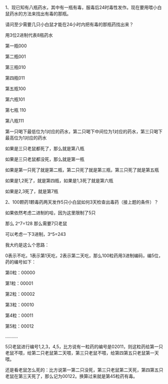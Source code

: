 1、现已知有八瓶药水，其中有一瓶有毒，服毒后24时毒性发作。现在要用喂小白鼠药水的方法来找出有毒的那瓶。

请问至少需要几只小白鼠才能在24小时内把有毒的那瓶药找出来？

用3位2进制代表8瓶药水

第一瓶000

第二瓶001

第三瓶010

第四瓶011

第五瓶100

第六瓶101

第七瓶 110

第八瓶111

第一只喝下最低位为1对应的药水，第二只喝下中间位为1对应的药水，第三只喝下最高位为1对应的药水

如果是三只老鼠都死了，那么就是第八瓶

如果是三只老鼠都没死，那么就是第一瓶

如果是第一只死了就是第二瓶，第二只死了就是第三瓶，第三只死了就是第五瓶

如果是1,2死了，就是第四瓶，如果是1,3死了就是第六瓶

如果是2,3死了，就是第7瓶

2、100颗药1颗毒药两天发作5只小白鼠如何3天检查出毒药（接上题的条件）？

如果依然考虑二进制的哈，因为这里限制了5只

那么 2^7=128 那么需要7只老鼠

可以考虑一下3进制，3^5=243

我大约是这么个思路：

0表示不吃，1表示第1天吃，2表示第二天吃，那么100粒药用3进制编码，编5位，药的编号如下：

第0粒：00000

第1粒：00001

第2粒：00002

第3粒：00010

第4粒：00011

第5粒：00012

..........

5只老鼠进行编号1,2,3，4,5，比方说有一粒药的编号是02011，则这粒药给第一只老鼠不喂，给第二只老鼠第二天喂，第三只老鼠不喂，给第四第五只老鼠第一天喂。

还是看老鼠怎么死的：比方说第一第二只没死，第三只老鼠第二天死，第四第五只老鼠在第三天死了，那么记为00122。换算过来就是第45粒药有毒。

